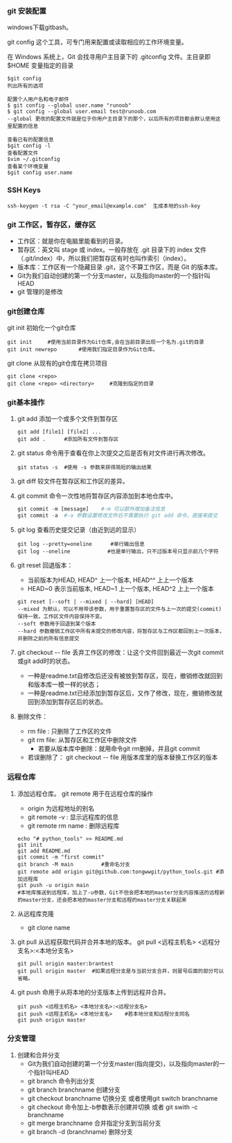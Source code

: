 ### git 安装配置

windows下载gitbash。

git config 这个工具，可专门用来配置或读取相应的工作环境变量。

在 Windows 系统上，Git 会找寻用户主目录下的 .gitconfig 文件。主目录即 $HOME 变量指定的目录

```git
$git config
列出所有的选项

配置个人用户名和电子邮件
$ git config --global user.name "runoob"
$ git config --global user.email test@runoob.com
--global 更改的配置文件就是位于你用户主目录下的那个，以后所有的项目都会默认使用这里配置的信息

查看已有的配置信息
$git config -l
查看配置文件
$vim ~/.gitconfig
查看某个环境变量
$git config user.name
```

### SSH Keys

```git
ssh-keygen -t rsa -C "your_email@example.com"  生成本地的ssh-key
```



### git 工作区，暂存区，缓存区

* 工作区：就是你在电脑里能看到的目录。
* 暂存区：英文叫 stage 或 index。一般存放在 .git 目录下的 index 文件（.git/index）中，所以我们把暂存区有时也叫作索引（index）。
* 版本库：工作区有一个隐藏目录 .git，这个不算工作区，而是 Git 的版本库。
* Git为我们自动创建的第一个分支master，以及指向master的一个指针叫HEAD
* git 管理的是修改

### git创建仓库

git init 初始化一个git仓库

```git
git init     #使用当前目录作为Git仓库,会在当前目录出现一个名为.git的目录
git init newrepo       #使用我们指定目录作为Git仓库。 
```

git clone 从现有的git仓库在拷贝项目

```git
git clone <repo>
git clone <repo> <directory>     #克隆到指定的目录
```

### git基本操作

1. git add  添加一个或多个文件到暂存区

   ```git
   git add [file1] [file2] ...
   git add .      #添加所有文件到暂存区
   ```

   

2. git status 命令用于查看在你上次提交之后是否有对文件进行再次修改。

   ```git
   git status -s  #使用 -s 参数来获得简短的输出结果
   ```


3. git diff  较文件在暂存区和工作区的差异。

4. git commit 命令一次性地将暂存区内容添加到本地仓库中。

   ```python
   git commit -m [message]    #-m 可以额外增加备注信息
   git commit -a  #-a 参数设置修改文件后不需要执行 git add 命令，直接来提交
   ```

5. git log 查看历史提交记录（由近到远的显示）

   ```git
   git log --pretty=oneline      #单行输出信息
   git log --oneline            #也是单行输出，只不过版本号只显示前几个字符
   ```

6. git reset 回退版本： 

   * 当前版本为HEAD, HEAD^ 上一个版本, HEAD^^ 上上一个版本
   * HEAD~0 表示当前版本, HEAD~1 上一个版本, HEAD^2 上上一个版本

   ```git
   git reset [--soft | --mixed | --hard] [HEAD]
   --mixed 为默认，可以不用带该参数，用于重置暂存区的文件与上一次的提交(commit)保持一致，工作区文件内容保持不变。
   --soft 参数用于回退到某个版本
   --hard 参数撤销工作区中所有未提交的修改内容，将暂存区与工作区都回到上一次版本，并删除之前的所有信息提交
   ```


7. git checkout -- file 丢弃工作区的修改：让这个文件回到最近一次git commit或git add时的状态。
   * 一种是readme.txt自修改后还没有被放到暂存区，现在，撤销修改就回到和版本库一模一样的状态；
   * 一种是readme.txt已经添加到暂存区后，又作了修改，现在，撤销修改就回到添加到暂存区后的状态。

8. 删除文件： 
   * rm file : 只删除了工作区的文件
   * git rm file: 从暂存区和工作区中删除文件
     * 若要从版本库中删除：就用命令git rm删掉，并且git commit
   * 若误删除了： git checkout -- file         用版本库里的版本替换工作区的版本

### 远程仓库

1. 添加远程仓库。 git remote 用于在远程仓库的操作

   * origin 为远程地址的别名
   * git remote -v  : 显示远程库的信息
   * git remote rm name : 删除远程库

   ```git
   echo "# python_tools" >> README.md
   git init
   git add README.md
   git commit -m "first commit"
   git branch -M main         #重命名分支
   git remote add origin git@github.com:tongwwgit/python_tools.git #添加远程库
   git push -u origin main  
   #本地库推送到远程库，加上了-u参数，Git不但会把本地的master分支内容推送的远程新的master分支，还会把本地的master分支和远程的master分支关联起来
   ```

2. 从远程库克隆
   
   * git clone name
   
3. git pull 从远程获取代码并合并本地的版本。   git pull <远程主机名> <远程分支名>:<本地分支名>

   ```git
   git pull origin master:brantest
   git pull origin master  #如果远程分支是与当前分支合并，则冒号后面的部分可以省略。
   ```

4. git push 命用于从将本地的分支版本上传到远程并合并。 

   ```git
   git push <远程主机名> <本地分支名>:<远程分支名>
   git push <远程主机名> <本地分支名>    #若本地分支和远程分支同名
   git push origin master
   ```

   

### 分支管理

1. 创建和合并分支
   * Git为我们自动创建的第一个分支master(指向提交)，以及指向master的一个指针叫HEAD
   * git branch 命令列出分支
   * git branch branchname  创建分支
   * git checkout branchname 切换分支   或者使用git switch branchname
   * git checkout 命令加上-b参数表示创建并切换     或者 git swith -c branchname
   * git merge branchname   合并指定分支到当前分支
   * git branch -d (branchname) 删除分支

